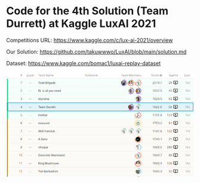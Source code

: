 # Code for the 4th Solution (Team Durrett) at Kaggle LuxAI 2021
Competitions URL: https://www.kaggle.com/c/lux-ai-2021/overview

Our Solution: https://github.com/takuwwwo/LuxAI/blob/main/solution.md

Dataset: https://www.kaggle.com/bomac1/luxai-replay-dataset

![img.png](img.png)